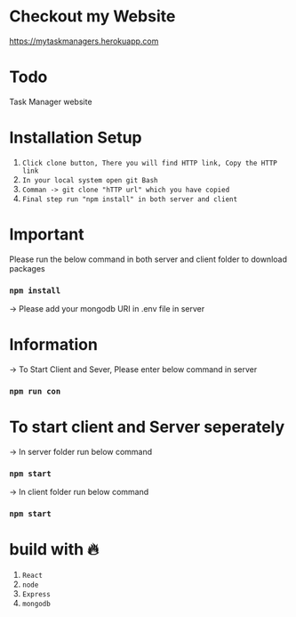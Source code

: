 # Checkout my Website

 https://mytaskmanagers.herokuapp.com


# Todo

  Task Manager website
  
  
# Installation Setup 
 
 1. `Click clone button, There you will find HTTP link, Copy the HTTP link`
 2. `In your local system open git Bash`
 3. `Comman -> git clone "hTTP url" which you have copied`
 4. `Final step run "npm install" in both server and client`

# Important
 
  Please run the below command in both server and client folder to download packages
 
  ### `npm install`
  
  -> Please add your mongodb URI in .env file in server
 
# Information

 -> To Start Client and Sever, Please enter below command in server
 
 ### `npm run con`
 
 # To start client and Server seperately
 
 -> In server folder run below command
 
 ### `npm start`
 
 -> In client folder run below command
 
 ### `npm start` 
 
 
 # build with 🔥
 
  1. `React`
  2. `node`
  3. `Express`
  4. `mongodb`



